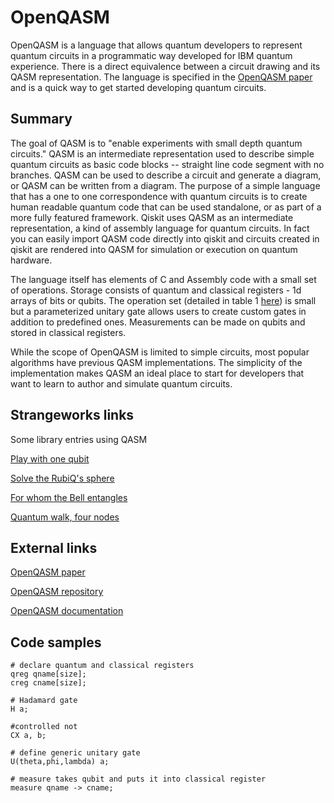 # OpenQASM


OpenQASM is a language that allows quantum developers to represent quantum circuits in a programmatic way developed for IBM quantum experience. There is a direct equivalence between a circuit drawing and its QASM representation. The language is specified in the [OpenQASM paper](https://arxiv.org/abs/1707.03429) and is a quick way to get started developing quantum circuits.

## Summary

The goal of QASM is to "enable experiments with small depth quantum circuits." QASM is an intermediate representation used to describe simple quantum circuits as basic code blocks -- straight line code segment with no branches. QASM can be used to describe a circuit and generate a diagram, or QASM can be written from a diagram. The purpose of a simple language that has a one to one correspondence with quantum circuits is to create human readable quantum code that can be used standalone, or as part of a more fully featured framework. Qiskit uses QASM as an intermediate representation, a kind of assembly language for quantum circuits. In fact you can easily import QASM code directly into qiskit and circuits created in qiskit are rendered into QASM for simulation or execution on quantum hardware. 

The language itself has elements of C and Assembly code with a small set of operations. Storage consists of quantum and classical registers - 1d arrays of bits or qubits. The operation set (detailed in table 1 [here](https://arxiv.org/abs/1707.03429)) is small but a parameterized unitary gate allows users to create custom gates in addition to predefined ones. Measurements can be made on qubits and stored in classical registers.  

While the scope of OpenQASM is limited to simple circuits, most popular algorithms have previous QASM implementations. The simplicity of the implementation makes QASM an ideal place to start for developers that want to learn to author and simulate quantum circuits.

## Strangeworks links

Some library entries using QASM

[Play with one qubit](https://quantumcomputing.com/strangeworks/play-with-one-qubit)

[Solve the RubiQ's sphere](https://quantumcomputing.com/strangeworks/solve-this-rubiq-s-sphere)

[For whom the Bell entangles](https://quantumcomputing.com/strangeworks/for-whom-the-bell-entangles)

[Quantum walk, four nodes](https://quantumcomputing.com/strangeworks/quantum-walk-four-nodes)


## External links

[OpenQASM paper](https://arxiv.org/abs/1707.03429)

[OpenQASM repository](https://github.com/Qiskit/openqasm)

[OpenQASM documentation](https://qiskit.github.io/openqasm/)

## Code samples

```
# declare quantum and classical registers
qreg qname[size];
creg cname[size];

# Hadamard gate
H a;

#controlled not 
CX a, b;

# define generic unitary gate 
U(theta,phi,lambda) a;

# measure takes qubit and puts it into classical register
measure qname -> cname;
```